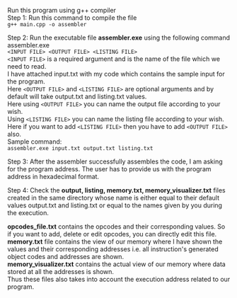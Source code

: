 Run this program using g++ compiler \
Step 1: Run this command to compile the file \
        ```
        g++ main.cpp -o assembler
        ```

Step 2: Run the executable file **assembler.exe** using the following command 
        assembler.exe \
        ```
        <INPUT FILE> <OUTPUT FILE> <LISTING FILE>
        ``` \
        ```<INPUT FILE>``` is a required argument and is the name of the file which we need to read.\
        I have attached input.txt with my code which contains the sample input for the program.\
        Here ```<OUTPUT FILE>``` and ```<LISTING FILE>``` are optional arguments and by default will take 
        output.txt and listing.txt values.\
        Here using ```<OUTPUT FILE>``` you can name the output file according to your wish.\
        Using ```<LISTING FILE>``` you can name the listing file according to your wish.\
        Here if you want to add ```<LISTING FILE>``` then you have to add ```<OUTPUT FILE>``` also.\
        Sample command: \
        ```
        assembler.exe input.txt output.txt listing.txt
        ```

Step 3: After the assembler successfully assembles the code, I am asking for the program address.
        The user has to provide us with the program address in hexadecimal format.

Step 4: Check the **output, listing, memory.txt, memory_visualizer.txt** files created in the same directory whose name is either equal to their default values
        output.txt and listing.txt or equal to the names given by you during the execution.

**opcodes_file.txt** contains the opcodes and their corresponding values. So if you want to add, delete or edit opcodes, you can directly edit this file.\
**memory.txt** file contains the view of our memory where I have shown the values and their corresponding addresses i.e. all instruction's generated object codes and addresses are shown.\
**memory_visualizer.txt** contains the actual view of our memory where data stored at all the addresses is shown.\
Thus these files also takes into account the execution address related to our program.
